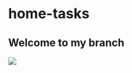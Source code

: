 # home-tasks

## Welcome to my branch

![](http://img2.3png.com/9f603e5b2c9088f4c2d198ef928fe3c20f43.png)
